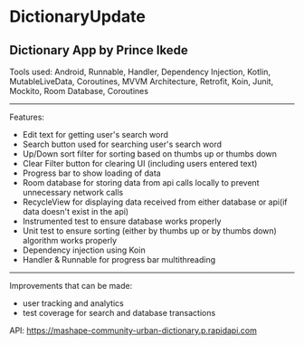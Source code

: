 # DictionaryUpdate
Dictionary App by Prince Ikede
----------------------------------------------------------------------------------------------------

Tools used: Android, Runnable, Handler, Dependency Injection, Kotlin, MutableLiveData, Coroutines, MVVM Architecture, 
Retrofit, Koin, Junit, Mockito, Room Database, Coroutines 

----------------------------------------------------------------------------------------------------

Features:

- Edit text for getting user's search word
- Search button used for searching user's search word
- Up/Down sort filter for sorting based on thumbs up or thumbs down
- Clear Filter button for clearing UI (including users entered text)
- Progress bar to show loading of data
- Room database for storing data from api calls locally to prevent unnecessary network calls
- RecycleView for displaying data received from either database or api(if data doesn't exist in the api)
- Instrumented test to ensure database works properly
- Unit test to ensure sorting (either by thumbs up or by thumbs down) algorithm works properly
- Dependency injection using Koin
- Handler & Runnable for progress bar multithreading

----------------------------------------------------------------------------------------------------

Improvements that can be made:
- user tracking and analytics
- test coverage for search and database transactions


API: https://mashape-community-urban-dictionary.p.rapidapi.com
